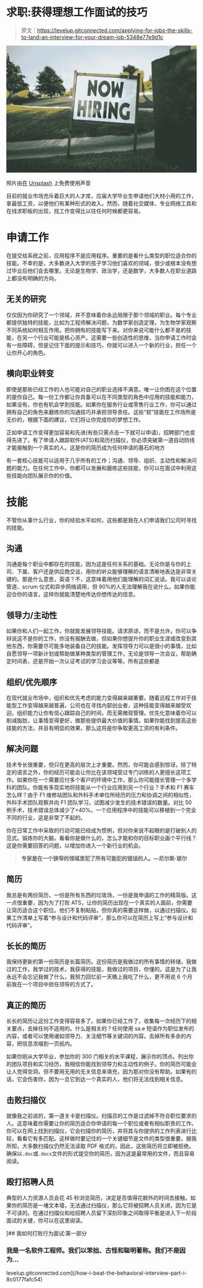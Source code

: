 # 求职:获得理想工作面试的技巧

> 原文：<https://levelup.gitconnected.com/applying-for-jobs-the-skills-to-land-an-interview-for-your-dream-job-5348e77e9d1c>

![](img/07e46b0160ada3fa98bbc50663e4fb70.png)

照片由[在](https://unsplash.com/@freetousesoundscom?utm_source=medium&utm_medium=referral) [Unsplash](https://unsplash.com?utm_source=medium&utm_medium=referral) 上免费使用声音

目前的就业市场充斥着巨大的人才库，应届大学毕业生申请他们大材小用的工作，拿最低工资，以便他们有某种形式的收入。然而，随着社交媒体、专业网络工具和在线求职板的出现，找工作变得比以往任何时候都更容易。

# 申请工作

在提交给系统之前，应用程序不是应用程序。重要的是看什么类型的职位适合你的技能。不幸的是，大多数进入大学的孩子学习他们喜欢的领域，很少或根本没有想过毕业后他们会去哪里。无论是生物学、政治学，还是数学，大多数人在职业道路上都没有明确的方向。

## 无关的研究

仅仅因为你研究了一个领域，并不意味着你永远局限于那个领域的职业。每个专业都提供独特的技能，比如为工程师解决问题，为数学家创造定理，为生物学家观察不同系统如何相互作用。把你拥有的技能写下来。对你来说可能什么都不是的技能，在另一个行业可能是核心资产。这需要一些创造性的思维，当你申请工作时会有一些障碍，但是记住下面的提示和技巧，你就可以进入一个新的行业，担任一个让你开心的角色。

## 横向职业转变

即使是那些已经工作的人也可能对自己的职业选择不满意。唯一让你困在这个位置的是你自己。每一份工作都让你具备可以在不同类型的角色中应用的技能和能力，如果没有，你也有机会学到技能。如果你在服务行业或零售行业工作，你可以通过拥有自己的角色来磨练你的沟通技巧并承担领导责任。这些“软”技能在工作场所是无价的，根据下面的建议，它们将让你完成你的梦想工作。

正如申请工作变得更加容易和先进(有些只需点击一下就可以申请)，招聘部门也变得先进了。有了申请人跟踪软件(ATS)和简历扫描仪，你必须突破第一道自动防线才能接触到一个真实的人。这是你的简历成为任何申请的基石的地方

有一套核心技能可以适用于几乎所有的工作；沟通、领导、组织、主动性和解决问题的能力。在任何工作中，你都可以发展和磨练这些技能，你可以在面试中利用这些技能向团队展示你的价值。

# 技能

不管你从事什么行业，你的经验水平如何，这些都是我在人们申请我们公司时寻找的技能。

## 沟通

沟通是每个职业中都存在的技能，因为这是任何关系的基础。无论你是与你的上司、下属、客户还是供应商交谈，用你的听众能够理解的语言清晰地表达是非常关键的。那是什么意思，英语？不，这意味着用他们能理解的词汇说话。我可以谈论管道、scrum 仪式和异步网络调用，但 90%的人无法理解我在说什么。如果你能迎合你的语言，这样你就能清楚地传达你想传达的信息。

## 领导力/主动性

如果你和人们一起工作，你就能发展领导技能。请求原谅，而不是允许。你可以争辩说这不是你的工作，你没有报酬去做，但如果你想提升你的职业生涯或改变到其他东西，你需要尽可能多地装备自己的技能。发挥领导力可以是很小的事情，比如自愿领导一项新计划或帮助做某种类型的管理工作，无论是领导一次会议，帮助确定时间表，还是开始一次认证考试的学习会议等等。所有这些都是

## 组织/优先顺序

在现代就业市场中，组织和优先考虑的能力变得越来越重要。随着远程工作对于技能型工作变得越来越普遍，公司也在寻找内部创业者，这种技能变得越来越受欢迎。组织能力让你有信心跟踪自己的时间，而无需微观管理。优先化意味着你可以削减脂肪，让事情变得更好，做那些提供最大价值的事情。如果你能找到提高这些技能的方法，并且有明显的效果，那么这将是你争取更高工资的有利条件。

## 解决问题

技术专长很重要，但只在更高的层次上才重要。然而，你可能会感到惊讶。除了特定的语言之外，你的经历可能会让你比在该领域受过专门训练的人更擅长这项工作。如果你在一个需要应付多个客户的环境中工作，那么你可能擅长管理一个多学科的团队。你能有多现实地将技能从一个行业应用到另一个行业？手术和 F1 赛车怎么样？由于 F1 维修站团队和外科手术单位所经历的压力和协调之间的相似性，外科手术团队观察并向 F1 团队学习，试图减少发生的技术错误的数量。对比 50 例手术，技术错误总体减少了+40%。一个应用程序中的技能可以移植到一个完全不同的行业，这是非常了不起的。

你在日常工作中采取的行动可能已经成为惯例，但对你来说不起眼的是打破别人的范式。锻炼你的大脑，看看你是做什么的，怎么才能和你的目标职业画个平行线？这是你需要回答的问题，以增加你进入一个新行业的机会。

> **专家是在一个狭窄的领域里犯了所有可能犯的错误的人。—尼尔斯·玻尔**

## 简历

我总是有两份简历，一份是所有东西的垃圾场，一份是我申请的工作的精简版。这一点很重要，因为为了打败 ATS，让你的简历出现在一个真实的人面前，你需要让简历适合这个职位。他们不复制粘贴，但你真的需要这样做，以通过扫描仪。如果工作清单上写着“参与设计和代码评审”，那么你可以在简历上写上“参与设计和代码评审”。

## 长长的简历

我保持更新的第一份简历是长篇简历。这份简历是我做过的所有事情的转储，我做过的工作，我学过的技术，我获得的技能，我做过的项目，你懂的。这是为了让我永远不会忘记我做了什么，我努力回忆前一天晚上我吃了什么，更不用说 6 个月前我在一个项目中担任领导的方式了。

## 真正的简历

长长的简历让这份工作变得容易多了。如果你已经工作了，收集每一次经历下的相关要点，去掉任何不适用的。什么是相关的？任何使用 sa.e 短语作为职位发布的内容，或者可以使用诸如领导力、关注细节等关键词的内容。去掉所有多余的内容，把信息浓缩到一页纸内。

如果你刚从大学毕业，参加你的 300 门相关的水平课程，展示你的顶点。列出你的团队项目和实习经历，我相信你能找到领导力和主动性的例子。你的简历可能会让人觉得空洞，但不要用无用的无关信息来填充，因为那对你没有帮助。如果有的话，它会伤害你，因为一旦它到达一个真实的人，他们将无法找到相关信息。

## 击败扫描仪

就像我之前说的，第一道关卡是扫描仪。扫描员的工作是过滤掉不符合职位要求的人。这意味着你需要让你的简历适合你申请的每一个职位或者有相似职责的工作。你可以在网上找到扫描仪，它会扫描你的简历，并将其与你提供的工作列表进行比较，看看它有多匹配。这样做时要记住的一个关键细节是文件的类型很重要。据我所知，大多数扫描仪仍然无法读取 PDF 格式的，因此，这些简历将立即被拒绝。确保以`.doc`或`.docx`文件的形式提交你的简历，因为这是最常用的文件，而且容易阅读。

## 殴打招聘人员

典型的人力资源人员会花 45 秒浏览简历，决定是否值得花额外的时间去接触。如果你的简历是一堵文本墙，无法通过扫描仪，那么它将被招聘人员关闭，因为它是不可读的。在通过扫描仪和给招聘人员留下深刻印象之间取得平衡是进入下一阶段面试的关键，你可以在这里阅读。

[](/how-i-beat-the-behavioral-interview-part-i-8c0177fafc54) [## 我如何打败行为面试:第一部分

### 我是一名软件工程师。我们以笨拙、古怪和聪明著称。我们不是因为…

levelup.gitconnected.com](/how-i-beat-the-behavioral-interview-part-i-8c0177fafc54)